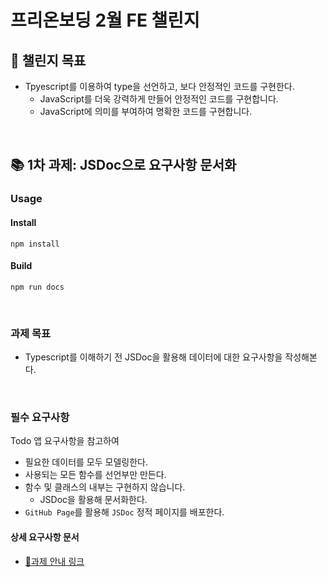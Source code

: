 # 프리온보딩 2월 FE 챌린지

## 💪 챌린지 목표

- Tpyescript를 이용하여 type을 선언하고, 보다 안정적인 코드를 구현한다.
  - JavaScript를 더욱 강력하게 만들어 안정적인 코드를 구현합니다.
  - JavaScript에 의미를 부여하여 명확한 코드를 구현합니다.

<br/>

## 📚 1차 과제: JSDoc으로 요구사항 문서화

### Usage

#### Install

```
npm install
```

#### Build

```
npm run docs
```

<br/>

### 과제 목표

- Typescript를 이해하기 전 JSDoc을 활용해 데이터에 대한 요구사항을 작성해본다.

<br/>

### 필수 요구사항

Todo 앱 요구사항을 참고하여

- 필요한 데이터를 모두 모델링한다.
- 사용되는 모든 함수를 선언부만 만든다.
- 함수 및 클래스의 내부는 구현하지 않습니다.
  - JSDoc을 활용해 문서화한다.
- `GitHub Page`를 활용해 `JSDoc` 정적 페이지를 배포한다.

#### 상세 요구사항 문서

- [🔗과제 안내 링크](https://gist.github.com/pocojang/3c3d4470a3d2a978b5ebfb3f613e40fa)

